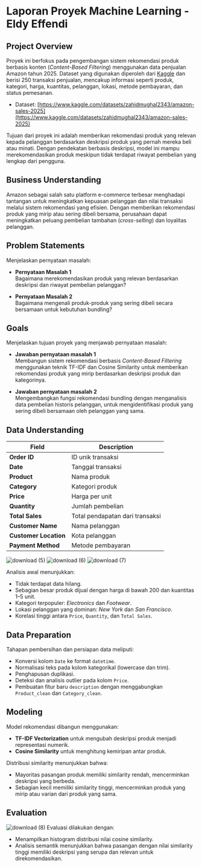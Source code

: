 # Laporan Proyek Machine Learning - Eldy Effendi

## Project Overview

Proyek ini berfokus pada pengembangan sistem rekomendasi produk berbasis konten (*Content-Based Filtering*) menggunakan data penjualan Amazon tahun 2025. Dataset yang digunakan diperoleh dari [Kaggle](https://www.kaggle.com/datasets/zahidmughal2343/amazon-sales-2025) dan berisi 250 transaksi penjualan, mencakup informasi seperti produk, kategori, harga, kuantitas, pelanggan, lokasi, metode pembayaran, dan status pemesanan.
- Dataset: [https://www.kaggle.com/datasets/zahidmughal2343/amazon-sales-2025](https://www.kaggle.com/datasets/zahidmughal2343/amazon-sales-2025)

Tujuan dari proyek ini adalah memberikan rekomendasi produk yang relevan kepada pelanggan berdasarkan deskripsi produk yang pernah mereka beli atau minati. Dengan pendekatan berbasis deskripsi, model ini mampu merekomendasikan produk meskipun tidak terdapat riwayat pembelian yang lengkap dari pengguna.

## Business Understanding

Amazon sebagai salah satu platform e-commerce terbesar menghadapi tantangan untuk meningkatkan kepuasan pelanggan dan nilai transaksi melalui sistem rekomendasi yang efisien. Dengan memberikan rekomendasi produk yang mirip atau sering dibeli bersama, perusahaan dapat meningkatkan peluang pembelian tambahan (*cross-selling*) dan loyalitas pelanggan.

## Problem Statements
Menjelaskan pernyataan masalah:

- **Pernyataan Masalah 1**  
  Bagaimana merekomendasikan produk yang relevan berdasarkan deskripsi dan riwayat pembelian pelanggan?

- **Pernyataan Masalah 2**  
  Bagaimana mengenali produk-produk yang sering dibeli secara bersamaan untuk kebutuhan bundling?

## Goals
Menjelaskan tujuan proyek yang menjawab pernyataan masalah:

- **Jawaban pernyataan masalah 1**  
  Membangun sistem rekomendasi berbasis *Content-Based Filtering* menggunakan teknik TF-IDF dan Cosine Similarity untuk memberikan rekomendasi produk yang mirip berdasarkan deskripsi produk dan kategorinya.

- **Jawaban pernyataan masalah 2**  
  Mengembangkan fungsi rekomendasi bundling dengan menganalisis data pembelian historis pelanggan, untuk mengidentifikasi produk yang sering dibeli bersamaan oleh pelanggan yang sama.

## Data Understanding

| Field             | Description                             |
|------------------|-----------------------------------------|
| **Order ID**      | ID unik transaksi                       |
| **Date**          | Tanggal transaksi                       |
| **Product**       | Nama produk                             |
| **Category**      | Kategori produk                         |
| **Price**         | Harga per unit                          |
| **Quantity**      | Jumlah pembelian                        |
| **Total Sales**   | Total pendapatan dari transaksi         |
| **Customer Name** | Nama pelanggan                          |
| **Customer Location** | Kota pelanggan                    |
| **Payment Method**| Metode pembayaran                       |

![download (5)](https://github.com/user-attachments/assets/fe6bfee2-f0a6-415e-a67a-f5ffc5839b20)
![download (6)](https://github.com/user-attachments/assets/9c243906-3b1e-492f-8653-37dac67aa911)
![download (7)](https://github.com/user-attachments/assets/5686bcb0-0075-4606-b6ae-85b6f2728934)

Analisis awal menunjukkan:
- Tidak terdapat data hilang.
- Sebagian besar produk dijual dengan harga di bawah 200 dan kuantitas 1–5 unit.
- Kategori terpopuler: *Electronics* dan *Footwear*.
- Lokasi pelanggan yang dominan: *New York* dan *San Francisco*.
- Korelasi tinggi antara `Price`, `Quantity`, dan `Total Sales`.

## Data Preparation

Tahapan pembersihan dan persiapan data meliputi:
- Konversi kolom `Date` ke format `datetime`.
- Normalisasi teks pada kolom kategorikal (lowercase dan trim).
- Penghapusan duplikasi.
- Deteksi dan analisis outlier pada kolom `Price`.
- Pembuatan fitur baru `description` dengan menggabungkan `Product_clean` dan `Category_clean`.

## Modeling

Model rekomendasi dibangun menggunakan:
- **TF-IDF Vectorization** untuk mengubah deskripsi produk menjadi representasi numerik.
- **Cosine Similarity** untuk menghitung kemiripan antar produk.

Distribusi similarity menunjukkan bahwa:
- Mayoritas pasangan produk memiliki similarity rendah, mencerminkan deskripsi yang berbeda.
- Sebagian kecil memiliki similarity tinggi, mencerminkan produk yang mirip atau varian dari produk yang sama.

## Evaluation

![download (8)](https://github.com/user-attachments/assets/4802ab17-3f17-41e7-ab9f-0809215a911b)
Evaluasi dilakukan dengan:
- Menampilkan histogram distribusi nilai cosine similarity.
- Analisis semantik menunjukkan bahwa pasangan dengan nilai similarity tinggi memiliki deskripsi yang serupa dan relevan untuk direkomendasikan.

